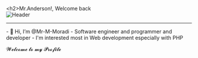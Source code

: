 \<h2>Mr\.Anderson\!\, Welcome back</h2> <br>
![Header](https://github.com/Mr-M-Moradi/Mr-M-Moradi/assets/167945263/5c0292d5-1a26-44f9-909f-8f54a05311bc)
<!--format link for img= [![imgAlt](img address)](imgLink) -->
<hr>
- 👋 Hi, I’m @Mr-M-Moradi
- Software engineer and programmer and developer
- I'm interested most in Web development especially with PHP 

𝓦𝓮𝓵𝓬𝓸𝓶𝓮 𝓽𝓸 𝓶𝔂 𝓟𝓻𝓸𝓯𝓲𝓵𝓮

